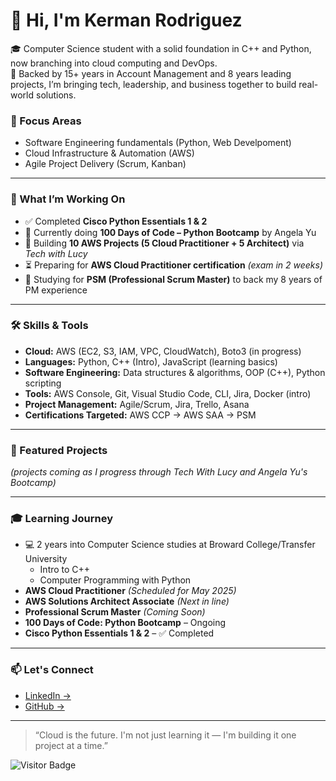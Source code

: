 # 👋 Hi, I'm Kerman Rodriguez

🎓 Computer Science student with a solid foundation in C++ and Python, now branching into cloud computing and DevOps.  
🔀 Backed by 15+ years in Account Management and 8 years leading projects, I’m bringing tech, leadership, and business together to build real-world solutions.

### 🚀 Focus Areas

- Software Engineering fundamentals (Python, Web Develpoment)
- Cloud Infrastructure & Automation (AWS)
- Agile Project Delivery (Scrum, Kanban)

---

### 🚧 What I’m Working On

- ✅ Completed **Cisco Python Essentials 1 & 2**
- 🔁 Currently doing **100 Days of Code – Python Bootcamp** by Angela Yu
- 🧪 Building **10 AWS Projects (5 Cloud Practitioner + 5 Architect)** via *Tech with Lucy*
- ⏳ Preparing for **AWS Cloud Practitioner certification** *(exam in 2 weeks)*
- 📌 Studying for **PSM (Professional Scrum Master)** to back my 8 years of PM experience

---

### 🛠️ Skills & Tools

- **Cloud:** AWS (EC2, S3, IAM, VPC, CloudWatch), Boto3 (in progress)
- **Languages:** Python, C++ (Intro), JavaScript (learning basics)
- **Software Engineering:** Data structures & algorithms, OOP (C++), Python scripting
- **Tools:** AWS Console, Git, Visual Studio Code, CLI, Jira, Docker (intro)
- **Project Management:** Agile/Scrum, Jira, Trello, Asana
- **Certifications Targeted:** AWS CCP → AWS SAA → PSM
---

### 📂 Featured Projects


_(projects coming as I progress through Tech With Lucy and Angela Yu's Bootcamp)_

---

### 🎓 Learning Journey

- 💻 2 years into Computer Science studies at Broward College/Transfer University 
  - Intro to C++  
  - Computer Programming with Python 
- **AWS Cloud Practitioner** *(Scheduled for May 2025)*
- **AWS Solutions Architect Associate** *(Next in line)*
- **Professional Scrum Master** *(Coming Soon)*
- **100 Days of Code: Python Bootcamp** – Ongoing
- **Cisco Python Essentials 1 & 2** – ✅ Completed

---

### 📫 Let's Connect

- [LinkedIn →](https://www.linkedin.com/in/kerman-rodriguez/)
- [GitHub →](https://github.com/k3rman03)

---

> “Cloud is the future. I'm not just learning it — I'm building it one project at a time.”

![Visitor Badge](https://komarev.com/ghpvc/?username=k3rman03&style=flat&color=blue)

